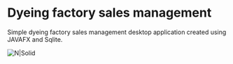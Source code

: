 # Dyeing factory sales management
Simple dyeing factory sales management desktop application created using JAVAFX and Sqlite.

![N|Solid](http://i66.tinypic.com/xf3psw.jpg)

